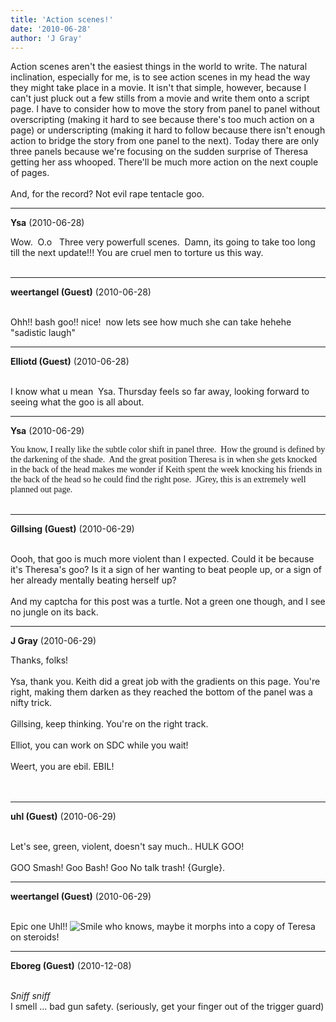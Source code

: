 ```yaml
---
title: 'Action scenes!'
date: '2010-06-28'
author: 'J Gray'
---
```


Action scenes aren't the easiest things in the world to write. The natural inclination, especially for me, is to see action scenes in my head the way they might take place in a movie. It isn't that simple, however, because I can't just pluck out a few stills from a movie and write them onto a script page. I have to consider how to move the story from panel to panel without overscripting (making it hard to see because there's too much action on a page) or underscripting (making it hard to follow because there isn't enough action to bridge the story from one panel to the next). Today there are only three panels because we're focusing on the sudden surprise of Theresa getting her ass whooped. There'll be much more action on the next couple of pages.<br><br>And, for the record? Not evil rape tentacle goo.<br>

---
**Ysa** (2010-06-28)

Wow.&nbsp; O.o&nbsp;&nbsp; Three very powerfull scenes.&nbsp; Damn, its going to take too long till the next update!!! You are&nbsp;cruel men to torture us this way.&nbsp;<br><br>

---
**weertangel (Guest)** (2010-06-28)

<br> Ohh!! bash goo!! nice!&nbsp; now lets see how much she can take hehehe "sadistic laugh"

---
**Elliotd (Guest)** (2010-06-28)

<br> I know what u mean&nbsp; Ysa. Thursday feels so far away, looking forward to seeing what the goo is all about.<br>

---
**Ysa** (2010-06-29)

<font face="Calibri">You know, I really like the subtle color shift in panel three.&nbsp; How the ground is defined by the darkening of the shade.&nbsp; And the great position Theresa is in when she gets knocked in the back of the head makes me wonder if Keith spent the week knocking his friends in the back of the head so he could find the right pose.&nbsp; JGrey, this is an extremely well planned out page.&nbsp; </font><br><br>

---
**Gillsing (Guest)** (2010-06-29)

<br> Oooh, that goo is much more violent than I expected. Could it be because it's Theresa's goo? Is it a sign of her wanting to beat people up, or a sign of her already mentally beating herself up?
<br>
<br>And my captcha for this post was a turtle. Not a green one though, and I see no jungle on its back.

---
**J Gray** (2010-06-29)

Thanks, folks!<br><br>Ysa, thank you. Keith did a great job with the gradients on this page. You're right, making them darken as they reached the bottom of the panel was a nifty trick.<br><br>Gillsing, keep thinking. You're on the right track.<br><br>Elliot, you can work on SDC while you wait!<br><br>Weert, you are ebil. EBIL!<br><br><br>

---
**uhl (Guest)** (2010-06-29)

<br> Let's see, green, violent, doesn't say much.. HULK GOO!<br><br>GOO Smash! Goo Bash! Goo No talk trash! \{Gurgle}.<br>

---
**weertangel (Guest)** (2010-06-29)

<br> Epic one Uhl!! <img src="//smilies/smile.gif" alt="Smile" border="0"> who knows, maybe it morphs into a copy of Teresa on steroids!

---
**Eboreg (Guest)** (2010-12-08)

<br> *Sniff sniff*<br>I smell ... bad gun safety. (seriously, get your finger out of the trigger guard)<br>

